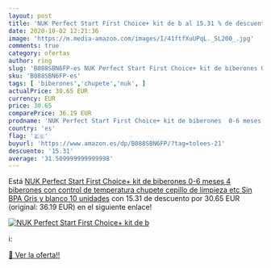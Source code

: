 ```yaml
---
layout: post
title: 'NUK Perfect Start First Choice+ kit de b al 15.31 % de descuento'
date: 2020-10-02 12:21:36
image: 'https://m.media-amazon.com/images/I/41ftfXuUPqL._SL200_.jpg'
comments: true
category: ofertas
author: ring
slug: 'B088SBN6FP-es NUK Perfect Start First Choice+ kit de biberones 0-6 meses...'
sku: 'B088SBN6FP-es'
tags: [ 'biberones','chupete','nuk', ]
actualPrice: 30.65 EUR
currency: EUR
price: 30.65
comparePrice: 36.19 EUR
prodname: 'NUK Perfect Start First Choice+ kit de biberones  0-6 meses  4 biberones con control de temperatura  chupete  cepillo de limpieza  etc  Sin BPA  Gris y blanco  10 unidades'
country: 'es'
flag: '🇪🇸'
buyurl: 'https://www.amazon.es/dp/B088SBN6FP/?tag=tolees-21'
descuento: '15.31'
average: '31.509999999999998'
---
```


Está [NUK Perfect Start First Choice+ kit de biberones  0-6 meses  4 biberones con control de temperatura  chupete  cepillo de limpieza  etc  Sin BPA  Gris y blanco  10 unidades](https://www.amazon.es/dp/B088SBN6FP/?tag=tolees-21) con 15.31 de descuento por 30.65 EUR (original: 36.19 EUR) en el siguiente enlace!

[![NUK Perfect Start First Choice+ kit de b](https://m.media-amazon.com/images/I/41ftfXuUPqL._SL200_.jpg)](https://www.amazon.es/dp/B088SBN6FP/?tag=tolees-21)

ℹ️:


[🛒 Ver la oferta!!](https://www.amazon.es/dp/B088SBN6FP/?tag=tolees-21)
